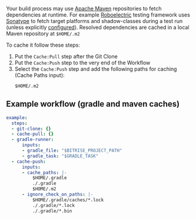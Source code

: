 Your build process may use [Apache Maven](https://maven.apache.org/) repositories to fetch dependencies at runtime.
For example [Roboelectric](http://robolectric.org) testing framework uses [Sonatype](https://oss.sonatype.org/content/groups/public/)
to fetch target platforms and shadow-classes during a test run (unless explicitly [configured](http://robolectric.org/configuring/)).
Resolved dependencies are cached in a local Maven repository at `$HOME/.m2`

To cache it follow these steps:   

1. Put the `Cache:Pull` step after the Git Clone
2. Put the `Cache:Push` step to the very end of the Workflow
3. Select the `Cache:Push` step and add the following paths for caching (Cache Paths input):
   <pre><code>$HOME/.m2</code></pre>

## Example workflow (gradle and maven caches)

```yml
example:
  steps:
  - git-clone: {}
  - cache-pull: {}
  - gradle-runner:
      inputs:
      - gradle_file: "$BITRISE_PROJECT_PATH"
      - gradle_task: "$GRADLE_TASK"
  - cache-push:
      inputs:
      - cache_paths: |-
          $HOME/.gradle
          ./.gradle
          $HOME/.m2
      - ignore_check_on_paths: |-
          $HOME/.gradle/caches/*.lock
          ./.gradle/*.lock
          ./.gradle/*.bin
```
